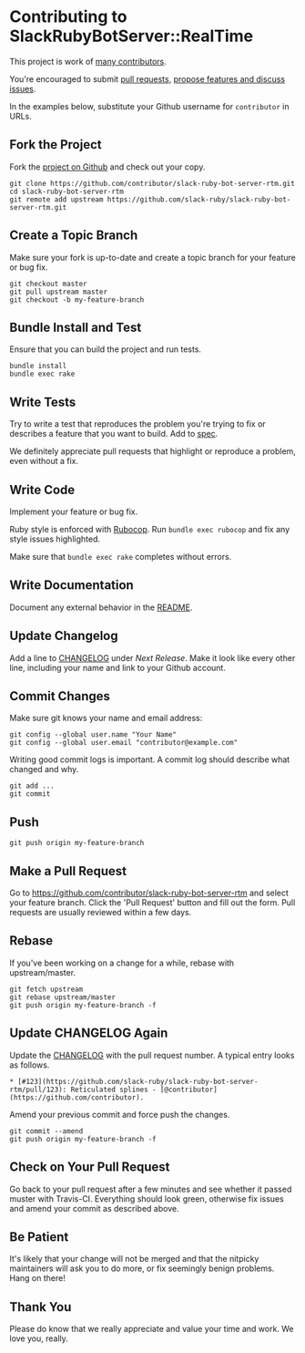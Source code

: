 # Contributing to SlackRubyBotServer::RealTime

This project is work of [many contributors](https://github.com/slack-ruby/slack-ruby-bot-server-rtm/graphs/contributors).

You're encouraged to submit [pull requests](https://github.com/slack-ruby/slack-ruby-bot-server-rtm/pulls), [propose features and discuss issues](https://github.com/slack-ruby/slack-ruby-bot-server-rtm/issues).

In the examples below, substitute your Github username for `contributor` in URLs.

## Fork the Project

Fork the [project on Github](https://github.com/slack-ruby/slack-ruby-bot-server-rtm) and check out your copy.

```
git clone https://github.com/contributor/slack-ruby-bot-server-rtm.git
cd slack-ruby-bot-server-rtm
git remote add upstream https://github.com/slack-ruby/slack-ruby-bot-server-rtm.git
```

## Create a Topic Branch

Make sure your fork is up-to-date and create a topic branch for your feature or bug fix.

```
git checkout master
git pull upstream master
git checkout -b my-feature-branch
```

## Bundle Install and Test

Ensure that you can build the project and run tests.

```
bundle install
bundle exec rake
```

## Write Tests

Try to write a test that reproduces the problem you're trying to fix or describes a feature that you want to build.
Add to [spec](spec).

We definitely appreciate pull requests that highlight or reproduce a problem, even without a fix.

## Write Code

Implement your feature or bug fix.

Ruby style is enforced with [Rubocop](https://github.com/bbatsov/rubocop).
Run `bundle exec rubocop` and fix any style issues highlighted.

Make sure that `bundle exec rake` completes without errors.

## Write Documentation

Document any external behavior in the [README](README.md).

## Update Changelog

Add a line to [CHANGELOG](CHANGELOG.md) under *Next Release*.
Make it look like every other line, including your name and link to your Github account.

## Commit Changes

Make sure git knows your name and email address:

```
git config --global user.name "Your Name"
git config --global user.email "contributor@example.com"
```

Writing good commit logs is important. A commit log should describe what changed and why.

```
git add ...
git commit
```

## Push

```
git push origin my-feature-branch
```

## Make a Pull Request

Go to https://github.com/contributor/slack-ruby-bot-server-rtm and select your feature branch.
Click the 'Pull Request' button and fill out the form. Pull requests are usually reviewed within a few days.

## Rebase

If you've been working on a change for a while, rebase with upstream/master.

```
git fetch upstream
git rebase upstream/master
git push origin my-feature-branch -f
```

## Update CHANGELOG Again

Update the [CHANGELOG](CHANGELOG.md) with the pull request number. A typical entry looks as follows.

```
* [#123](https://github.com/slack-ruby/slack-ruby-bot-server-rtm/pull/123): Reticulated splines - [@contributor](https://github.com/contributor).
```

Amend your previous commit and force push the changes.

```
git commit --amend
git push origin my-feature-branch -f
```

## Check on Your Pull Request

Go back to your pull request after a few minutes and see whether it passed muster with Travis-CI. Everything should look green, otherwise fix issues and amend your commit as described above.

## Be Patient

It's likely that your change will not be merged and that the nitpicky maintainers will ask you to do more, or fix seemingly benign problems. Hang on there!

## Thank You

Please do know that we really appreciate and value your time and work. We love you, really.
